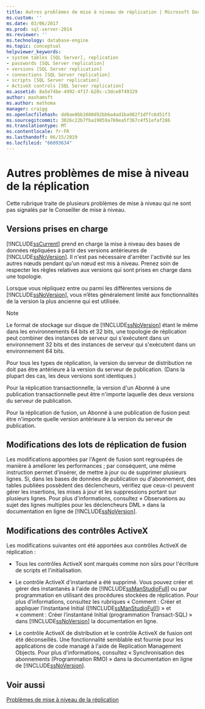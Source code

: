 ```yaml
---
title: Autres problèmes de mise à niveau de réplication | Microsoft Docs
ms.custom: ''
ms.date: 03/06/2017
ms.prod: sql-server-2014
ms.reviewer: ''
ms.technology: database-engine
ms.topic: conceptual
helpviewer_keywords:
- system tables [SQL Server], replication
- passwords [SQL Server replication]
- versions [SQL Server replication]
- connections [SQL Server replication]
- scripts [SQL Server replication]
- ActiveX controls [SQL Server replication]
ms.assetid: 8a5e74be-4992-4f17-b20c-c3dce8f49329
author: mashamsft
ms.author: mathoma
manager: craigg
ms.openlocfilehash: dd8ae8bb1080d92bb6a4ad1ba982f1dffc6d51f3
ms.sourcegitcommit: 3026c22b7fba19059a769ea5f367c4f51efaf286
ms.translationtype: MT
ms.contentlocale: fr-FR
ms.lasthandoff: 06/15/2019
ms.locfileid: "66093634"
---
```

# <a name="other-replication-upgrade-issues"></a>Autres problèmes de mise à niveau de la réplication
  Cette rubrique traite de plusieurs problèmes de mise à niveau qui ne sont pas signalés par le Conseiller de mise à niveau.  
  
## <a name="versions-supported"></a>Versions prises en charge  
 [!INCLUDE[ssCurrent](../../includes/sscurrent-md.md)] prend en charge la mise à niveau des bases de données répliquées à partir des versions antérieures de [!INCLUDE[ssNoVersion](../../includes/ssnoversion-md.md)]. Il n'est pas nécessaire d'arrêter l'activité sur les autres nœuds pendant qu'un nœud est mis à niveau. Prenez soin de respecter les règles relatives aux versions qui sont prises en charge dans une topologie.  
  
 Lorsque vous répliquez entre ou parmi les différentes versions de [!INCLUDE[ssNoVersion](../../includes/ssnoversion-md.md)], vous n’êtes généralement limité aux fonctionnalités de la version la plus ancienne qui est utilisée.  
  
> [!NOTE]  
>  Le format de stockage sur disque de [!INCLUDE[ssNoVersion](../../includes/ssnoversion-md.md)] étant le même dans les environnements 64 bits et 32 bits, une topologie de réplication peut combiner des instances de serveur qui s'exécutent dans un environnement 32 bits et des instances de serveur qui s'exécutent dans un environnement 64 bits.  
  
 Pour tous les types de réplication, la version du serveur de distribution ne doit pas être antérieure à la version du serveur de publication. (Dans la plupart des cas, les deux versions sont identiques.)  
  
 Pour la réplication transactionnelle, la version d'un Abonné à une publication transactionnelle peut être n'importe laquelle des deux versions du serveur de publication.  
  
 Pour la réplication de fusion, un Abonné à une publication de fusion peut être n'importe quelle version antérieure à la version du serveur de publication.  
  
## <a name="merge-replication-batches-changes"></a>Modifications des lots de réplication de fusion  
 Les modifications apportées par l'Agent de fusion sont regroupées de manière à améliorer les performances ; par conséquent, une même instruction permet d'insérer, de mettre à jour ou de supprimer plusieurs lignes. Si, dans les bases de données de publication ou d'abonnement, des tables publiées possèdent des déclencheurs, vérifiez que ceux-ci peuvent gérer les insertions, les mises à jour et les suppressions portant sur plusieurs lignes. Pour plus d'informations, consultez « Observations au sujet des lignes multiples pour les déclencheurs DML » dans la documentation en ligne de [!INCLUDE[ssNoVersion](../../includes/ssnoversion-md.md)].  
  
## <a name="activex-control-changes"></a>Modifications des contrôles ActiveX  
 Les modifications suivantes ont été apportées aux contrôles ActiveX de réplication :  
  
-   Tous les contrôles ActiveX sont marqués comme non sûrs pour l'écriture de scripts et l'initialisation.  
  
-   Le contrôle ActiveX d'instantané a été supprimé. Vous pouvez créer et gérer des instantanés à l'aide de [!INCLUDE[ssManStudioFull](../../includes/ssmanstudiofull-md.md)] ou par programmation en utilisant des procédures stockées de réplication. Pour plus d’informations, consultez les rubriques « Comment : Créer et appliquer l’instantané Initial ([!INCLUDE[ssManStudioFull](../../includes/ssmanstudiofull-md.md)]) » et « comment : Créer l’instantané Initial (programmation Transact-SQL) » dans [!INCLUDE[ssNoVersion](../../includes/ssnoversion-md.md)] la documentation en ligne.  
  
-   Le contrôle ActiveX de distribution et le contrôle ActiveX de fusion ont été déconseillés. Une fonctionnalité semblable est fournie pour les applications de code managé à l'aide de Replication Management Objects. Pour plus d'informations, consultez « Synchronisation des abonnements (Programmation RMO) » dans la documentation en ligne de [!INCLUDE[ssNoVersion](../../includes/ssnoversion-md.md)].  
  
## <a name="see-also"></a>Voir aussi  
 [Problèmes de mise à niveau de la réplication](../../../2014/sql-server/install/replication-upgrade-issues.md)  
  
  
